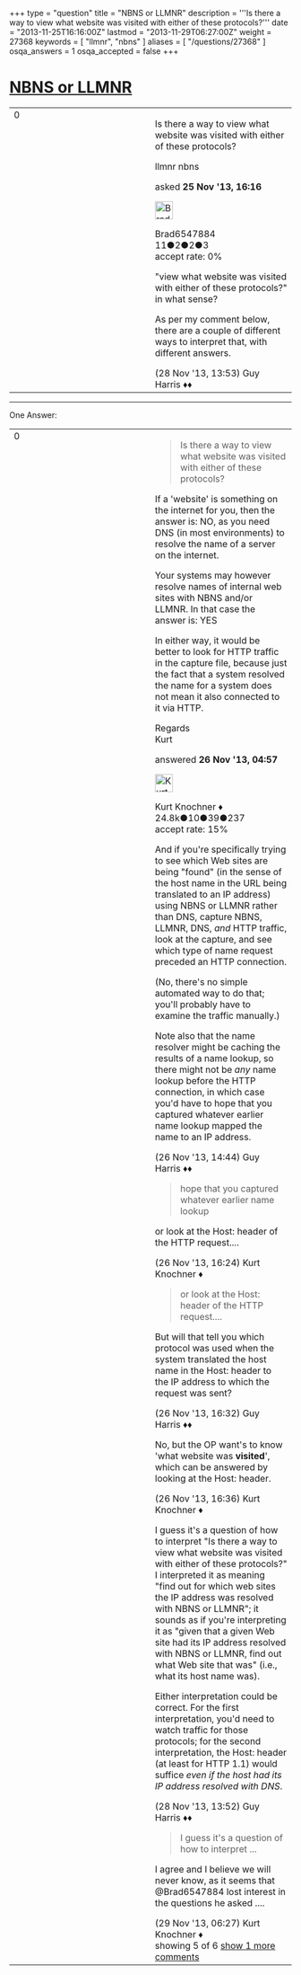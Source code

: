 +++
type = "question"
title = "NBNS or LLMNR"
description = '''Is there a way to view what website was visited with either of these protocols?'''
date = "2013-11-25T16:16:00Z"
lastmod = "2013-11-29T06:27:00Z"
weight = 27368
keywords = [ "llmnr", "nbns" ]
aliases = [ "/questions/27368" ]
osqa_answers = 1
osqa_accepted = false
+++

<div class="headNormal">

# [NBNS or LLMNR](/questions/27368/nbns-or-llmnr)

</div>

<div id="main-body">

<div id="askform">

<table id="question-table" style="width:100%;"><colgroup><col style="width: 50%" /><col style="width: 50%" /></colgroup><tbody><tr class="odd"><td style="width: 30px; vertical-align: top"><div class="vote-buttons"><span id="post-27368-upvote" class="ajax-command post-vote up" rel="nofollow" title="I like this post (click again to cancel)"> </span><div id="post-27368-score" class="post-score" title="current number of votes">0</div><span id="post-27368-downvote" class="ajax-command post-vote down" rel="nofollow" title="I dont like this post (click again to cancel)"> </span> <span id="favorite-mark" class="ajax-command favorite-mark" rel="nofollow" title="mark/unmark this question as favorite (click again to cancel)"> </span><div id="favorite-count" class="favorite-count"></div></div></td><td><div id="item-right"><div class="question-body"><p>Is there a way to view what website was visited with either of these protocols?</p></div><div id="question-tags" class="tags-container tags"><span class="post-tag tag-link-llmnr" rel="tag" title="see questions tagged &#39;llmnr&#39;">llmnr</span> <span class="post-tag tag-link-nbns" rel="tag" title="see questions tagged &#39;nbns&#39;">nbns</span></div><div id="question-controls" class="post-controls"></div><div class="post-update-info-container"><div class="post-update-info post-update-info-user"><p>asked <strong>25 Nov '13, 16:16</strong></p><img src="https://secure.gravatar.com/avatar/e9f275152d7fc32f8e59c4421b5e32f8?s=32&amp;d=identicon&amp;r=g" class="gravatar" width="32" height="32" alt="Brad6547884&#39;s gravatar image" /><p><span>Brad6547884</span><br />
<span class="score" title="11 reputation points">11</span><span title="2 badges"><span class="badge1">●</span><span class="badgecount">2</span></span><span title="2 badges"><span class="silver">●</span><span class="badgecount">2</span></span><span title="3 badges"><span class="bronze">●</span><span class="badgecount">3</span></span><br />
<span class="accept_rate" title="Rate of the user&#39;s accepted answers">accept rate:</span> <span title="Brad6547884 has no accepted answers">0%</span></p></div></div><div id="comments-container-27368" class="comments-container"><span id="27542"></span><div id="comment-27542" class="comment"><div id="post-27542-score" class="comment-score"></div><div class="comment-text"><p>"view what website was visited with either of these protocols?" in what sense?</p><p>As per my comment below, there are a couple of different ways to interpret that, with different answers.</p></div><div id="comment-27542-info" class="comment-info"><span class="comment-age">(28 Nov '13, 13:53)</span> <span class="comment-user userinfo">Guy Harris ♦♦</span></div></div></div><div id="comment-tools-27368" class="comment-tools"></div><div class="clear"></div><div id="comment-27368-form-container" class="comment-form-container"></div><div class="clear"></div></div></td></tr></tbody></table>

------------------------------------------------------------------------

<div class="tabBar">

<span id="sort-top"></span>

<div class="headQuestions">

One Answer:

</div>

</div>

<span id="27418"></span>

<div id="answer-container-27418" class="answer">

<table style="width:100%;"><colgroup><col style="width: 50%" /><col style="width: 50%" /></colgroup><tbody><tr class="odd"><td style="width: 30px; vertical-align: top"><div class="vote-buttons"><span id="post-27418-upvote" class="ajax-command post-vote up" rel="nofollow" title="I like this post (click again to cancel)"> </span><div id="post-27418-score" class="post-score" title="current number of votes">0</div><span id="post-27418-downvote" class="ajax-command post-vote down" rel="nofollow" title="I dont like this post (click again to cancel)"> </span></div></td><td><div class="item-right"><div class="answer-body"><blockquote><p>Is there a way to view what website was visited with either of these protocols?</p></blockquote><p>If a 'website' is something on the internet for you, then the answer is: NO, as you need DNS (in most environments) to resolve the name of a server on the internet.</p><p>Your systems may however resolve names of internal web sites with NBNS and/or LLMNR. In that case the answer is: YES</p><p>In either way, it would be better to look for HTTP traffic in the capture file, because just the fact that a system resolved the name for a system does not mean it also connected to it via HTTP.</p><p>Regards<br />
Kurt</p></div><div class="answer-controls post-controls"></div><div class="post-update-info-container"><div class="post-update-info post-update-info-user"><p>answered <strong>26 Nov '13, 04:57</strong></p><img src="https://secure.gravatar.com/avatar/23b7bf5b13bc2c98b2e8aa9869ca5d75?s=32&amp;d=identicon&amp;r=g" class="gravatar" width="32" height="32" alt="Kurt%20Knochner&#39;s gravatar image" /><p><span>Kurt Knochner ♦</span><br />
<span class="score" title="24767 reputation points"><span>24.8k</span></span><span title="10 badges"><span class="badge1">●</span><span class="badgecount">10</span></span><span title="39 badges"><span class="silver">●</span><span class="badgecount">39</span></span><span title="237 badges"><span class="bronze">●</span><span class="badgecount">237</span></span><br />
<span class="accept_rate" title="Rate of the user&#39;s accepted answers">accept rate:</span> <span title="Kurt Knochner has 344 accepted answers">15%</span> </br></p></div></div><div id="comments-container-27418" class="comments-container"><span id="27457"></span><div id="comment-27457" class="comment"><div id="post-27457-score" class="comment-score"></div><div class="comment-text"><p>And if you're specifically trying to see which Web sites are being "found" (in the sense of the host name in the URL being translated to an IP address) using NBNS or LLMNR rather than DNS, capture NBNS, LLMNR, DNS, <em>and</em> HTTP traffic, look at the capture, and see which type of name request preceded an HTTP connection.</p><p>(No, there's no simple automated way to do that; you'll probably have to examine the traffic manually.)</p><p>Note also that the name resolver might be caching the results of a name lookup, so there might not be <em>any</em> name lookup before the HTTP connection, in which case you'd have to hope that you captured whatever earlier name lookup mapped the name to an IP address.</p></div><div id="comment-27457-info" class="comment-info"><span class="comment-age">(26 Nov '13, 14:44)</span> <span class="comment-user userinfo">Guy Harris ♦♦</span></div></div><span id="27458"></span><div id="comment-27458" class="comment"><div id="post-27458-score" class="comment-score"></div><div class="comment-text"><blockquote><p>hope that you captured whatever earlier name lookup</p></blockquote><p>or look at the Host: header of the HTTP request....</p></div><div id="comment-27458-info" class="comment-info"><span class="comment-age">(26 Nov '13, 16:24)</span> <span class="comment-user userinfo">Kurt Knochner ♦</span></div></div><span id="27459"></span><div id="comment-27459" class="comment"><div id="post-27459-score" class="comment-score"></div><div class="comment-text"><blockquote><p>or look at the Host: header of the HTTP request....</p></blockquote><p>But will that tell you which protocol was used when the system translated the host name in the Host: header to the IP address to which the request was sent?</p></div><div id="comment-27459-info" class="comment-info"><span class="comment-age">(26 Nov '13, 16:32)</span> <span class="comment-user userinfo">Guy Harris ♦♦</span></div></div><span id="27460"></span><div id="comment-27460" class="comment"><div id="post-27460-score" class="comment-score"></div><div class="comment-text"><p>No, but the OP want's to know 'what website was <strong>visited</strong>', which can be answered by looking at the Host: header.</p></div><div id="comment-27460-info" class="comment-info"><span class="comment-age">(26 Nov '13, 16:36)</span> <span class="comment-user userinfo">Kurt Knochner ♦</span></div></div><span id="27541"></span><div id="comment-27541" class="comment"><div id="post-27541-score" class="comment-score"></div><div class="comment-text"><p>I guess it's a question of how to interpret "Is there a way to view what website was visited with either of these protocols?" I interpreted it as meaning "find out for which web sites the IP address was resolved with NBNS or LLMNR"; it sounds as if you're interpreting it as "given that a given Web site had its IP address resolved with NBNS or LLMNR, find out what Web site that was" (i.e., what its host name was).</p><p>Either interpretation could be correct. For the first interpretation, you'd need to watch traffic for those protocols; for the second interpretation, the Host: header (at least for HTTP 1.1) would suffice <em>even if the host had its IP address resolved with DNS</em>.</p></div><div id="comment-27541-info" class="comment-info"><span class="comment-age">(28 Nov '13, 13:52)</span> <span class="comment-user userinfo">Guy Harris ♦♦</span></div></div><span id="27564"></span><div id="comment-27564" class="comment not_top_scorer"><div id="post-27564-score" class="comment-score"></div><div class="comment-text"><blockquote><p>I guess it's a question of how to interpret ...</p></blockquote><p>I agree and I believe we will never know, as it seems that <span>@Brad6547884</span> lost interest in the questions he asked ....</p></div><div id="comment-27564-info" class="comment-info"><span class="comment-age">(29 Nov '13, 06:27)</span> <span class="comment-user userinfo">Kurt Knochner ♦</span></div></div></div><div id="comment-tools-27418" class="comment-tools"><span class="comments-showing"> showing 5 of 6 </span> <a href="#" class="show-all-comments-link">show 1 more comments</a></div><div class="clear"></div><div id="comment-27418-form-container" class="comment-form-container"></div><div class="clear"></div></div></td></tr></tbody></table>

</div>

<div class="paginator-container-left">

</div>

</div>

</div>

